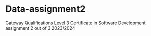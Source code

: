 # Data-assignment2
Gateway Qualifications Level 3 Certificate in Software Development assignment 2 out of 3 2023/2024
